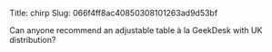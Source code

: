 Title: chirp
Slug: 066f4ff8ac40850308101263ad9d53bf

Can anyone recommend an adjustable table à la GeekDesk with UK distribution?
